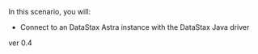 

In this scenario, you will:

* Connect to an DataStax Astra instance with the DataStax Java driver

ver 0.4
